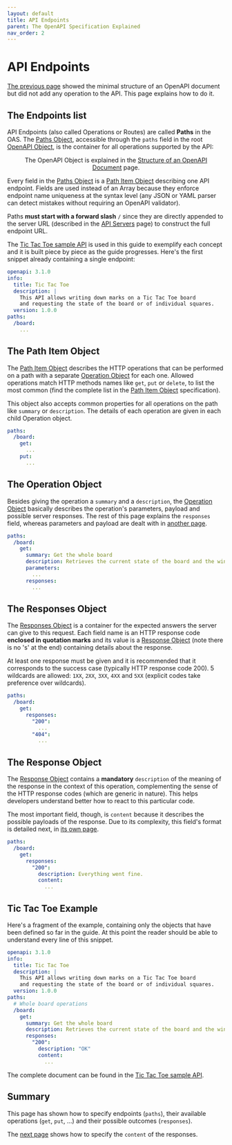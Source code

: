 ```yaml
---
layout: default
title: API Endpoints
parent: The OpenAPI Specification Explained
nav_order: 2
---
```


# API Endpoints

[The previous page](structure) showed the minimal structure of an OpenAPI document but did not add any operation to the API. This page explains how to do it.

## The Endpoints list

API Endpoints (also called Operations or Routes) are called **Paths** in the OAS. The [Paths Object](https://spec.openapis.org/oas/v3.1.0#paths-object), accessible through the `paths` field in the root [OpenAPI Object](https://spec.openapis.org/oas/v3.1.0#openapi-object), is the container for all operations supported by the API:

<figure style="text-align:center">
  <object type="image/svg+xml" data="{{site.baseurl}}/img/paths-object.svg"></object>
  <figcaption>The OpenAPI Object is explained in the <a href="structure.html">Structure of an OpenAPI Document</a> page.</figcaption>
</figure>

Every field in the [Paths Object](https://spec.openapis.org/oas/v3.1.0#paths-object) is a [Path Item Object](https://spec.openapis.org/oas/v3.1.0#path-item-object) describing one API endpoint. Fields are used instead of an Array because they enforce endpoint name uniqueness at the syntax level (any JSON or YAML parser can detect mistakes without requiring an OpenAPI validator).

Paths **must start with a forward slash** `/` since they are directly appended to the server URL (described in the [API Servers](servers) page) to construct the full endpoint URL.

The [Tic Tac Toe sample API](/examples/tictactoe.yaml) is used in this guide to exemplify each concept and it is built piece by piece as the guide progresses. Here's the first snippet already containing a single endpoint:

```yaml
openapi: 3.1.0
info:
  title: Tic Tac Toe
  description: |
    This API allows writing down marks on a Tic Tac Toe board
    and requesting the state of the board or of individual squares.
  version: 1.0.0
paths:
  /board:
    ...
```

## The Path Item Object

The [Path Item Object](https://spec.openapis.org/oas/v3.1.0#path-item-object) describes the HTTP operations that can be performed on a path with a separate [Operation Object](https://spec.openapis.org/oas/v3.1.0#operation-object) for each one. Allowed operations match HTTP methods names like `get`, `put` or `delete`, to list the most common (find the complete list in the [Path Item Object](https://spec.openapis.org/oas/v3.1.0#path-item-object) specification).

This object also accepts common properties for all operations on the path like `summary` or `description`. The details of each operation are given in each child Operation object.

```yaml
paths:
  /board:
    get:
      ...
    put:
      ...
```

## The Operation Object

Besides giving the operation a `summary` and a `description`, the [Operation Object](https://spec.openapis.org/oas/v3.1.0#operation-object) basically describes the operation's parameters, payload and possible server responses. The rest of this page explains the `responses` field, whereas parameters and payload are dealt with in [another page](parameters).

```yaml
paths:
  /board:
    get:
      summary: Get the whole board
      description: Retrieves the current state of the board and the winner.
      parameters:
        ...
      responses:
        ...
```

## The Responses Object

The [Responses Object](https://spec.openapis.org/oas/v3.1.0#responses-object) is a container for  the expected answers the server can give to this request. Each field name is an HTTP response code **enclosed in quotation marks** and its value is a [Response Object](https://spec.openapis.org/oas/v3.1.0#response-object) (note there is no 's' at the end) containing details about the response.

At least one response must be given and it is recommended that it corresponds to the success case (typically HTTP response code 200). 5 wildcards are allowed: `1XX`, `2XX`, `3XX`, `4XX` and `5XX` (explicit codes take preference over wildcards).

```yaml
paths:
  /board:
    get:
      responses:
        "200":
          ...
        "404":
          ...
```

## The Response Object

The [Response Object](https://spec.openapis.org/oas/v3.1.0#response-object) contains a **mandatory** `description` of the meaning of the response in the context of this operation, complementing the sense of the HTTP response codes (which are generic in nature). This helps developers understand better how to react to this particular code.

The most important field, though, is `content` because it describes the possible payloads of the response. Due to its complexity, this field's format is detailed next, in [its own page](content).

```yaml
paths:
  /board:
    get:
      responses:
        "200":
          description: Everything went fine.
          content:
            ...
```

## Tic Tac Toe Example

Here's a fragment of the example, containing only the objects that have been defined so far in the guide. At this point the reader should be able to understand every line of this snippet.

```yaml
openapi: 3.1.0
info:
  title: Tic Tac Toe
  description: |
    This API allows writing down marks on a Tic Tac Toe board
    and requesting the state of the board or of individual squares.
  version: 1.0.0
paths:
  # Whole board operations
  /board:
    get:
      summary: Get the whole board
      description: Retrieves the current state of the board and the winner.
      responses:
        "200":
          description: "OK"
          content:
            ...
```

The complete document can be found in the [Tic Tac Toe sample API](/examples/tictactoe.yaml).

## Summary

This page has shown how to specify endpoints (`paths`), their available operations (`get`, `put`, ...) and their possible outcomes (`responses`).

The [next page](content) shows how to specify the `content` of the responses.
